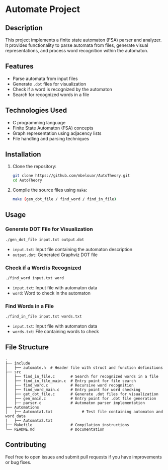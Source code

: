 # Automate Project

## Description
This project implements a finite state automaton (FSA) parser and analyzer. It provides functionality to parse automata from files, generate visual representations, and process word recognition within the automaton.

## Features
- Parse automata from input files
- Generate `.dot` files for visualization
- Check if a word is recognized by the automaton
- Search for recognized words in a file

## Technologies Used
- C programming language
- Finite State Automaton (FSA) concepts
- Graph representation using adjacency lists
- File handling and parsing techniques

## Installation
1. Clone the repository:
   ```sh
   git clone https://github.com/mbelouar/AutoTheory.git
   cd AutoTheory
   ```
2. Compile the source files using `make`:
   ```sh
   make (gen_dot_file / find_word / find_in_file)
   ```

## Usage
### Generate DOT File for Visualization
```sh
./gen_dot_file input.txt output.dot
```
- `input.txt`: Input file containing the automaton description
- `output.dot`: Generated Graphviz DOT file

### Check if a Word is Recognized
```sh
./find_word input.txt word
```
- `input.txt`: Input file with automaton data
- `word`: Word to check in the automaton

### Find Words in a File
```sh
./find_in_file input.txt words.txt
```
- `input.txt`: Input file with automaton data
- `words.txt`: File containing words to check

## File Structure
```
.
├── include
│   ├── automate.h  # Header file with struct and function definitions
├── src
│   ├── find_in_file.c       # Search for recognized words in a file
│   ├── find_in_file_main.c  # Entry point for file search
│   ├── find_word.c          # Recursive word recognition
│   ├── find_word_main.c     # Entry point for word checking
│   ├── get_dot_file.c       # Generate .dot files for visualization
│   ├── gen_main.c           # Entry point for .dot file generation
│   ├── parser.c             # Automaton parser implementation
├── Automations
│   ├── Automata1.txt             # Test file containing automaton and word data
|   ├── Automata2.txt
├── Makefile                 # Compilation instructions
└── README.md                # Documentation
```

## Contributing
Feel free to open issues and submit pull requests if you have improvements or bug fixes.

